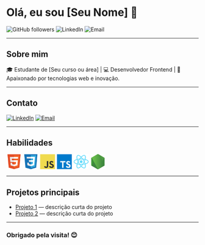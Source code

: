 # Olá, eu sou [Seu Nome] 👋

![GitHub followers](https://img.shields.io/github/followers/seu-usuario?style=social)
![LinkedIn](https://img.shields.io/badge/LinkedIn-0077B5?style=flat&logo=linkedin&logoColor=white)
![Email](https://img.shields.io/badge/Email-D14836?style=flat&logo=gmail&logoColor=white)

---

## Sobre mim

🎓 Estudante de [Seu curso ou área] | 💻 Desenvolvedor Frontend | 🚀 Apaixonado por tecnologias web e inovação.

---

## Contato

[![LinkedIn](https://img.shields.io/badge/LinkedIn-0077B5?style=flat&logo=linkedin&logoColor=white)](https://linkedin.com/in/seu-perfil)
[![Email](https://img.shields.io/badge/Email-D14836?style=flat&logo=gmail&logoColor=white)](mailto:seu-email@exemplo.com)

---

## Habilidades

<div>
  <img alt="HTML5" src="https://raw.githubusercontent.com/devicons/devicon/master/icons/html5/html5-original.svg" width="40" height="40"/>
  <img alt="CSS3" src="https://raw.githubusercontent.com/devicons/devicon/master/icons/css3/css3-original.svg" width="40" height="40"/>
  <img alt="JavaScript" src="https://raw.githubusercontent.com/devicons/devicon/master/icons/javascript/javascript-original.svg" width="40" height="40"/>
  <img alt="TypeScript" src="https://raw.githubusercontent.com/devicons/devicon/master/icons/typescript/typescript-original.svg" width="40" height="40"/>
  <img alt="React" src="https://raw.githubusercontent.com/devicons/devicon/master/icons/react/react-original.svg" width="40" height="40"/>
  <img alt="Node.js" src="https://raw.githubusercontent.com/devicons/devicon/master/icons/nodejs/nodejs-original.svg" width="40" height="40"/>
</div>

---

## Projetos principais

- [Projeto 1](https://github.com/seu-usuario/projeto1) — descrição curta do projeto
- [Projeto 2](https://github.com/seu-usuario/projeto2) — descrição curta do projeto

---

### Obrigado pela visita! 😊
